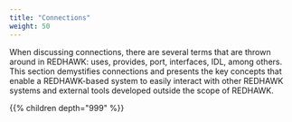 ```yaml
---
title: "Connections"
weight: 50
---
```


When discussing connections, there are several terms that are thrown around in REDHAWK: uses, provides, port, interfaces, IDL, among others. This section demystifies connections and presents the key concepts that enable a REDHAWK-based system to easily interact with other REDHAWK systems and external tools developed outside the scope of REDHAWK.

{{% children depth="999" %}}
